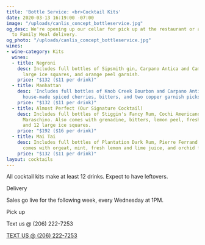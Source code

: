 ```yaml
---
title: 'Bottle Service: <br>Cocktail Kits'
date: 2020-03-13 16:19:00 -07:00
image: "/uploads/canlis_concept_bottleservice.jpg"
og_desc: We're opening up our cellar for pick up at the restaurant or as an add-on
  to Family Meal delivery.
og_photo: "/uploads/canlis_concept_bottleservice.jpg"
wines:
- wine-category: Kits
  wines:
  - title: Negroni
    desc: Includes full bottles of Sipsmith gin, Carpano Antica and Campari with 12
      large ice squares, and orange peel garnish.
    price: "$132 ($11 per drink)"
  - title: Manhattan
    desc: 'Includes full bottles of Knob Creek Bourbon and Carpano Antica, James''
      house-made spiced cherries, bitters, and two copper garnish picks. '
    price: "$132 ($11 per drink)"
  - title: Almost Perfect (Our Signature Cocktail)
    desc: Includes full bottles of Stiggin's Fancy Rum, Cochi Americano, Amaro, and
      Maraschino. Also comes with grenadine, bitters, lemon peel, fresh flower garnish,
      and 12 large ice squares.
    price: "$192 ($16 per drink)"
  - title: Mai Tai
    desc: Includes full bottles of Plantation Dark Rum, Pierre Ferrand Curacao. Also
      comes with orgeat, mint, fresh lemon and lime juice, and orchid flower garnish.
    price: "$132 ($11 per drink)"
layout: cocktails
---
```


All cocktail kits make at least 12 drinks. Expect to have leftovers.

<!-- <div class="mt3">
  <div class="EventsButton mb7">
    <a class="Caption" target="_blank" href="http://exploretock.com/canlis">
      Order Delivery
    </a>
  </div>
</div> -->

<p class="mb0 mt3 Caption">Delivery</p>
<p class="mb2 d-mb3">Sales go live for the following week, every Wednesday at 1PM.</p>

<p class="mb2 d-mb0 mt2 Caption">Pick up</p>
<p class="mb4 ShowDesktop">Text us @ (206) 222-7253</p>

<div class="mt2 mb4 ShowMobile">
  <div class="EventsButton mb8">
    <a class="Caption" href="sms:+12062227253">
      TEXT US @ (206) 222-7253
    </a>
  </div>
</div>

<div class="Divider mt4 d-mt5 op30 mb3"></div>



